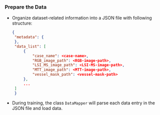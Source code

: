 ### Prepare the Data
- Organize dataset-related information into a JSON file with following structure:
   ```json
   {
    "metadata": {
    },
    "data_list": [
        {
            "case_name": <case-name>,
            "RGB_image_path": <RGB-image-path>,
            "LSI_MS_image_path": <LSI-MS-image-path>,
            "MTT_image_path": <MTT-image-path>,
            "vessel_mask_path": <vessel-mask-path>
        },
        ...
    ]
    }

- During training, the class `DataMapper` will parse each data entry in the JSON file and load data.
